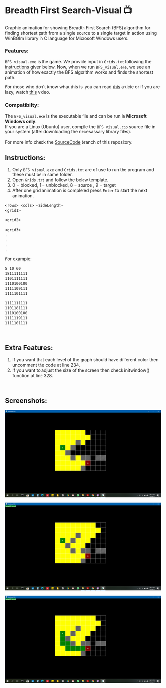# Breadth First Search-Visual :tv:
Graphic animation for showing Breadth First Search (BFS) algorithm for finding shortest path from a single source to a single target in action using WinBGIm library in C language for Microsoft Windows users.

### Features:
``BFS_visual.exe`` is the game. We provide input in ```Grids.txt``` following the [instructions](https://github.com/jatin-47/BFS-Visual/blob/main/README.md/#instruc) given below. Now, when we run ``BFS_visual.exe``, we see an animation of how exactly the BFS algorithm works and finds the shortest path.<br>

For those who don't know what this is, you can read [this](https://www.freecodecamp.org/news/exploring-the-applications-and-limits-of-breadth-first-search-to-the-shortest-paths-in-a-weighted-1e7b28b3307/) article or if you are lazy, watch [this](https://www.youtube.com/watch?v=oDqjPvD54Ss) video.

### Compatibilty: <i class="fab fa-windows"></i>
The ``BFS_visual.exe`` is the executable file and can be run in **Microsoft Windows only**. <br>
If you are a Linux (Ubuntu) user, compile the ``BFS_visual.cpp`` source file in your system (after downloading the necesassary library files). <br> <br>
For more info check the [SourceCode](https://github.com/jatin-47/BFS-Visual/tree/SourceCode) branch of this repository.

<div id="instruc"/>

## Instructions:
1. Only ```BFS_visual.exe``` and ```Grids.txt``` are of use to run the program and these must be in same folder.
2. Open ```Grids.txt``` and follow the below template.
3.  0 = blocked, 1 = unblocked, 8 = source , 9 = target 
4. After one grid animation is completed press ```Enter``` to start the next animation.

```
<rows> <cols> <sideLength> 
<grid1>

<grid2>

<grid3>
.
.
.
.
```
For example:
```
5 10 60
1811111111
1101111111
1110100100
1111109111
1111101111

1111111111
1101181111
1110100100
1111119111
1111101111
```
<br>

## Extra Features:

1. If you want that each level of the graph should have different color then uncomment the code at line 234.
2. If you want to adjust the size of the screen then check initwindow() function at line 328.

<br>

## Screenshots:

![SS1](https://github.com/jatin-47/BFS-Visual/blob/main/ScreenShots/ss1.png)
<br>

![SS2](https://github.com/jatin-47/BFS-Visual/blob/main/ScreenShots/ss2.png)
<br>

![SS3](https://github.com/jatin-47/BFS-Visual/blob/main/ScreenShots/ss3.png)

